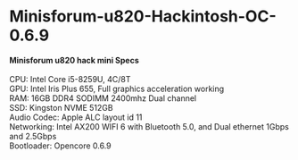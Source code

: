 # Minisforum-u820-Hackintosh-OC-0.6.9

**Minisforum u820 hack mini Specs**\
\
CPU: Intel Core i5-8259U, 4C/8T\
GPU: Intel Iris Plus 655, Full graphics acceleration working\
RAM: 16GB DDR4 SODIMM 2400mhz Dual channel\
SSD: Kingston NVME 512GB\
Audio Codec: Apple ALC layout id 11\
Networking: Intel AX200 WIFI 6 with Bluetooth 5.0, and Dual ethernet 1Gbps and 2.5Gbps\
Bootloader: Opencore 0.6.9
